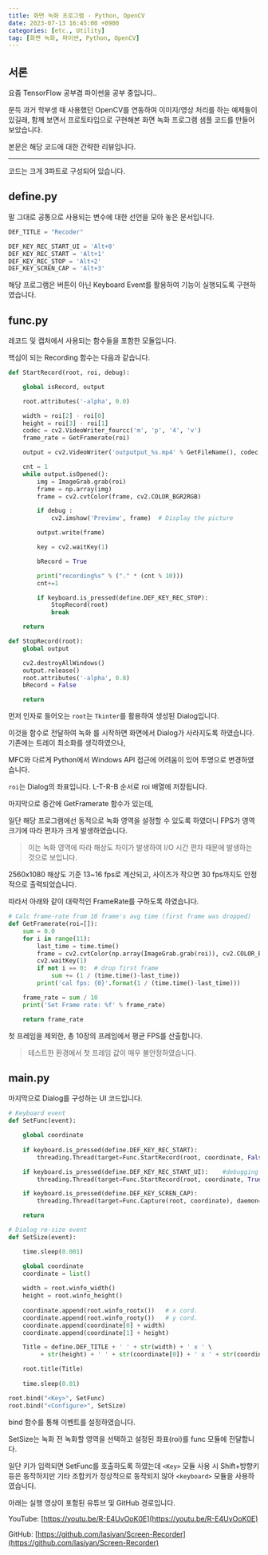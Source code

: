 ```yaml
---
title: 화면 녹화 프로그램 - Python, OpenCV
date: 2023-07-13 16:45:00 +0900
categories: [etc., Utility]
tag: [화면 녹화, 파이썬, Python, OpenCV]
---
```


## 서론

요즘 TensorFlow 공부겸 파이썬을 공부 중입니다..

문득 과거 학부생 때 사용했던 OpenCV를 연동하여 이미지/영상 처리를 하는 예제들이 있길래, 함께 보면서 프로토타입으로 구현해본 화면 녹화 프로그램 샘플 코드를 만들어 보았습니다.

본문은 해당 코드에 대한 간략한 리뷰입니다. 

---

코드는 크게 3파트로 구성되어 있습니다.

## define.py

말 그대로 공통으로 사용되는 변수에 대한 선언을 모아 놓은 문서입니다.

```python
DEF_TITLE = "Recoder"

DEF_KEY_REC_START_UI = 'Alt+0'
DEF_KEY_REC_START = 'Alt+1'
DEF_KEY_REC_STOP = 'Alt+2'
DEF_KEY_SCREN_CAP = 'Alt+3'
```

해당 프로그램은 버튼이 아닌 Keyboard Event를 활용하여 기능이 실행되도록 구현하였습니다.


## func.py

레코드 및 캡처에서 사용되는 함수들을 포함한 모듈입니다.

핵심이 되는 Recording 함수는 다음과 같습니다.

```python
def StartRecord(root, roi, debug):

    global isRecord, output

    root.attributes('-alpha', 0.0)

    width = roi[2] - roi[0]
    height = roi[3] - roi[1]
    codec = cv2.VideoWriter_fourcc('m', 'p', '4', 'v')
    frame_rate = GetFramerate(roi)

    output = cv2.VideoWriter('outputput_%s.mp4' % GetFileName(), codec, frame_rate, (width, height))

    cnt = 1
    while output.isOpened():
        img = ImageGrab.grab(roi)
        frame = np.array(img)
        frame = cv2.cvtColor(frame, cv2.COLOR_BGR2RGB)

        if debug :
            cv2.imshow('Preview', frame)  # Display the picture

        output.write(frame)

        key = cv2.waitKey(1)

        bRecord = True

        print("recording%s" % ("." * (cnt % 10)))
        cnt+=1

        if keyboard.is_pressed(define.DEF_KEY_REC_STOP):
            StopRecord(root)
            break

    return

def StopRecord(root):
    global output

    cv2.destroyAllWindows()
    output.release()
    root.attributes('-alpha', 0.8)
    bRecord = False

    return
```

먼저 인자로 들어오는 `root`는 `Tkinter`를 활용하여 생성된 Dialog입니다.

이것을 함수로 전달하여 녹화 를 시작하면 화면에서 Dialog가 사라지도록 하였습니다. 기존에는 트레이 최소화를 생각하였으나,

MFC와 다르게 Python에서 Windows API 접근에 어려움이 있어 투명으로 변경하였습니다.

`roi`는 Dialog의 좌표입니다. L-T-R-B 순서로 roi 배열에 저장됩니다.

마지막으로 중간에 GetFramerate 함수가 있는데,

일단 해당 프로그램에선 동적으로 녹화 영역을 설정할 수 있도록 하였더니 FPS가 영역 크기에 따라 편차가 크게 발생하였습니다.

> 이는 녹화 영역에 따라 해상도 차이가 발생하여 I/O 시간 편차 때문에 발생하는 것으로 보입니다.

2560x1080 해상도 기준 13~16 fps로 계산되고, 사이즈가 작으면 30 fps까지도 안정적으로 출력되었습니다.

따라서 아래와 같이 대략적인 FrameRate를 구하도록 하였습니다.

```python
# Calc frame-rate from 10 frame's avg time (first frame was dropped)
def GetFramerate(roi=[]):
    sum = 0.0
    for i in range(11):
        last_time = time.time()
        frame = cv2.cvtColor(np.array(ImageGrab.grab(roi)), cv2.COLOR_BGR2RGB)
        cv2.waitKey(1)
        if not i == 0:  # drop first frame 
            sum += (1 / (time.time()-last_time))
        print('cal fps: {0}'.format(1 / (time.time()-last_time)))

    frame_rate = sum / 10
    print('Set Frame rate: %f' % frame_rate)

    return frame_rate
```

첫 프레임을 제외한, 총 10장의 프레임에서 평균 FPS를 산출합니다.

> 테스트한 환경에서 첫 프레임 값이 매우 불안정하였습니다.


## main.py

마지막으로 Dialog를 구성하는 UI 코드입니다.

```python
# Keyboard event
def SetFunc(event):

    global coordinate
    
    if keyboard.is_pressed(define.DEF_KEY_REC_START):
        threading.Thread(target=Func.StartRecord(root, coordinate, False), daemon=True).start()

    if keyboard.is_pressed(define.DEF_KEY_REC_START_UI):    #debugging
        threading.Thread(target=Func.StartRecord(root, coordinate, True), daemon=True).start()

    if keyboard.is_pressed(define.DEF_KEY_SCREN_CAP):
        threading.Thread(target=Func.Capture(root, coordinate), daemon=True).start()

    return

# Dialog re-size event
def SetSize(event):

    time.sleep(0.001)

    global coordinate
    coordinate = list()
    
    width = root.winfo_width()
    height = root.winfo_height()
    
    coordinate.append(root.winfo_rootx())   # x cord.
    coordinate.append(root.winfo_rooty())   # y cord.
    coordinate.append(coordinate[0] + width)
    coordinate.append(coordinate[1] + height)

    Title = define.DEF_TITLE + ' ' + str(width) + ' x ' \
         + str(height) + ' ' + str(coordinate[0]) + ' x ' + str(coordinate[1])

    root.title(Title)
    
    time.sleep(0.01)

root.bind("<Key>", SetFunc)
root.bind("<Configure>", SetSize)
```

bind 함수를 통해 이벤트를 설정하였습니다.

SetSize는 녹화 전 녹화할 영역을 선택하고 설정된 좌표(roi)를 func 모듈에 전달합니다.

일단 키가 입력되면 SetFunc를 호출하도록 하였는데 `<Key>` 모듈 사용 시 Shift+방향키 등은 동작하지만 기타 조합키가 정상적으로 동작되지 않아 `<keyboard>` 모듈을 사용하였습니다.

아래는 실행 영상이 포함된 유튜브 및 GitHub 경로입니다.

YouTube: [https://youtu.be/R-E4UvOoK0E](https://youtu.be/R-E4UvOoK0E)

GitHub: [https://github.com/lasiyan/Screen-Recorder](https://github.com/lasiyan/Screen-Recorder)